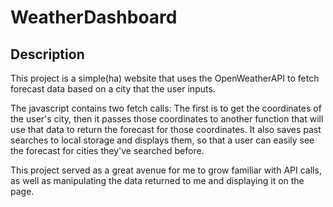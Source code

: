 # WeatherDashboard

## Description

This project is a simple(ha) website that uses the OpenWeatherAPI to fetch forecast data based on a city that the user inputs. 

The javascript contains two fetch calls: The first is to get the coordinates of the user's city, then it passes those coordinates to another function that will use that data to return the forecast for those coordinates. It also saves past searches to local storage and displays them, so that a user can easily see the forecast for cities they've searched before.

This project served as a great avenue for me to grow familiar with API calls, as well as manipulating the data returned to me and displaying it on the page. 
